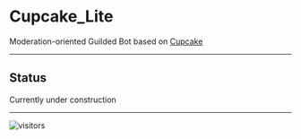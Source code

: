 # Cupcake_Lite
 Moderation-oriented Guilded Bot based on [Cupcake](https://github.com/RedFurrFox/Cupcake)

---

## Status
 Currently under construction

---
 ![visitors](https://visitor-badge.laobi.icu/badge?page_id=[RedFurrFox].Cupcake_Lite)
